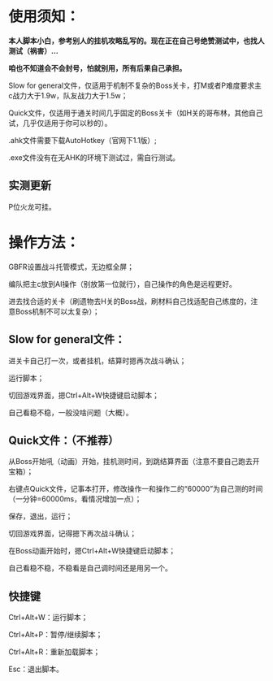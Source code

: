 # **使用须知：**


**本人脚本小白，参考别人的挂机攻略乱写的。现在正在自己号绝赞测试中，也找人测试（祸害）...**

**咱也不知道会不会封号，怕就别用，所有后果自己承担。**


Slow for general文件，仅适用于机制不复杂的Boss关卡，打M或者P难度要求主c战力大于1.9w，队友战力大于1.5w；

Quick文件，仅适用于通关时间几乎固定的Boss关卡（如H关的哥布林，其他自己试，几乎仅适用于你可以秒的）。

.ahk文件需要下载AutoHotkey（官网下1.1版）;

.exe文件没有在无AHK的环境下测试过，需自行测试。

## 实测更新

P位火龙可挂。


# **操作方法：**


GBFR设置战斗托管模式，无边框全屏；

编队把主c放到AI操作（别放第一位就行），自己操作的角色是远程更好。

进去找合适的关卡（刷遗物去H关的Boss战，刷材料自己找适配自己练度的，注意Boss机制不可以太复杂）；



## Slow for general文件：

进关卡自己打一次，或者挂机，结算时摁再次战斗确认；

运行脚本；

切回游戏界面，摁Ctrl+Alt+W快捷键启动脚本；

自己看稳不稳，一般没啥问题（大概）。



## Quick文件：（不推荐）

从Boss开始吼（动画）开始，挂机测时间，到跳结算界面（注意不要自己跑去开宝箱）；

右键点Quick文件，记事本打开，修改操作一和操作二的“60000”为自己测的时间（一分钟=60000ms，看情况增加一点）；

保存，退出，运行；

切回游戏界面，记得摁下再次战斗确认；

在Boss动画开始时，摁Ctrl+Alt+W快捷键启动脚本；

自己看稳不稳，不稳看是自己调时间还是用另一个。


## 快捷键

Ctrl+Alt+W：运行脚本；

Ctrl+Alt+P：暂停/继续脚本；

Ctrl+Alt+R：重新加载脚本；

Esc：退出脚本。


